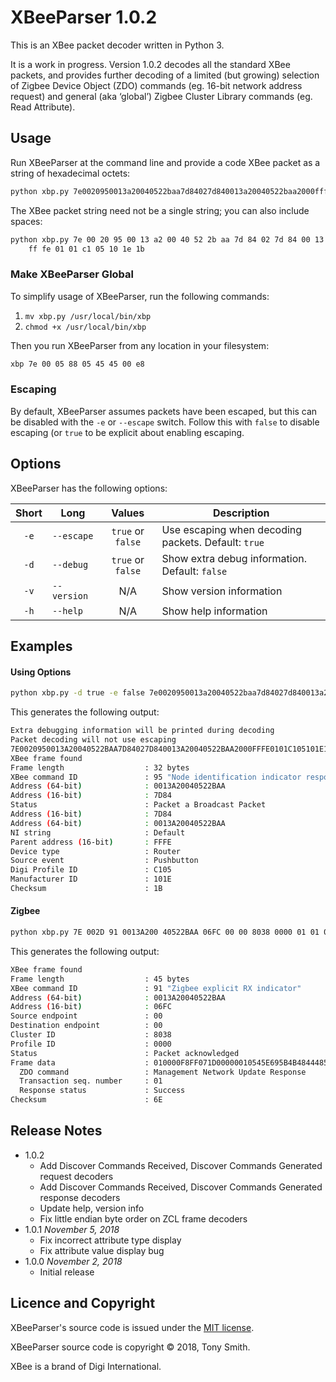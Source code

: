 # XBeeParser 1.0.2 #

This is an XBee packet decoder written in Python 3.

It is a work in progress. Version 1.0.2 decodes all the standard XBee packets, and provides further decoding of a limited (but growing) selection of Zigbee Device Object (ZDO) commands (eg. 16-bit network address request) and general (aka ‘global’) Zigbee Cluster Library commands (eg. Read Attribute).

## Usage ##

Run XBeeParser at the command line and provide a code XBee packet as a string of hexadecimal octets:

```bash
python xbp.py 7e0020950013a20040522baa7d84027d840013a20040522baa2000fffe0101c105101e1b
```

The XBee packet string need not be a single string; you can also include spaces:

```bash
python xbp.py 7e 00 20 95 00 13 a2 00 40 52 2b aa 7d 84 02 7d 84 00 13 a2 00 40 52 2b aa 20 00 
    ff fe 01 01 c1 05 10 1e 1b
```

### Make XBeeParser Global ###

To simplify usage of XBeeParser, run the following commands:

1. `mv xbp.py /usr/local/bin/xbp`
2. `chmod +x /usr/local/bin/xbp`

Then you run XBeeParser from any location in your filesystem:

```bash
xbp 7e 00 05 88 05 45 45 00 e8
```

### Escaping ###

By default, XBeeParser assumes packets have been escaped, but this can be disabled with the `-e` or `--escape` switch. Follow this with `false` to disable escaping (or `true` to be explicit about enabling escaping.

## Options ##

XBeeParser has the following options:

| Short | Long | Values | Description |
| :-: | --- | :-: | --- |
| `-e` | `--escape` | `true` or `false` | Use escaping when decoding packets. Default: `true` |
| `-d` | `--debug` | `true` or `false` | Show extra debug information. Default: `false` |
| `-v` | `--version` | N/A | Show version information |
| `-h` | `--help` | N/A | Show help information |

## Examples ##

#### Using Options ####

```bash
python xbp.py -d true -e false 7e0020950013a20040522baa7d84027d840013a20040522baa2000fffe0101c105101e1b
```

This generates the following output:

```bash
Extra debugging information will be printed during decoding
Packet decoding will not use escaping
7E0020950013A20040522BAA7D84027D840013A20040522BAA2000FFFE0101C105101E1B
XBee frame found
Frame length                  : 32 bytes
XBee command ID               : 95 "Node identification indicator response"
Address (64-bit)              : 0013A20040522BAA
Address (16-bit)              : 7D84
Status                        : Packet a Broadcast Packet
Address (16-bit)              : 7D84
Address (64-bit)              : 0013A20040522BAA
NI string                     : Default
Parent address (16-bit)       : FFFE
Device type                   : Router
Source event                  : Pushbutton
Digi Profile ID               : C105
Manufacturer ID               : 101E
Checksum                      : 1B
```

#### Zigbee ####

```bash
python xbp.py 7E 002D 91 0013A200 40522BAA 06FC 00 00 8038 0000 01 01 00 00F8FF07 1D00 0000 10 54 5E 69 5B 4B 48 44 48 55 55 57 46 51 41 44 4B 6E
```

This generates the following output:

```bash
XBee frame found
Frame length                  : 45 bytes
XBee command ID               : 91 "Zigbee explicit RX indicator"
Address (64-bit)              : 0013A20040522BAA
Address (16-bit)              : 06FC
Source endpoint               : 00
Destination endpoint          : 00
Cluster ID                    : 8038
Profile ID                    : 0000
Status                        : Packet acknowledged
Frame data                    : 010000F8FF071D00000010545E695B4B484448555557465141444B
  ZDO command                 : Management Network Update Response
  Transaction seq. number     : 01
  Response status             : Success
Checksum                      : 6E
```

## Release Notes ##

- 1.0.2
    - Add Discover Commands Received, Discover Commands Generated request decoders
    - Add Discover Commands Received, Discover Commands Generated response decoders
    - Update help, version info
    - Fix little endian byte order on ZCL frame decoders
- 1.0.1 *November 5, 2018*
    - Fix incorrect attribute type display
    - Fix attribute value display bug
- 1.0.0 *November 2, 2018*
    - Initial release

## Licence and Copyright ##

XBeeParser's source code is issued under the [MIT license](LICENSE).

XBeeParser source code is copyright &copy; 2018, Tony Smith.

XBee is a brand of Digi International.
